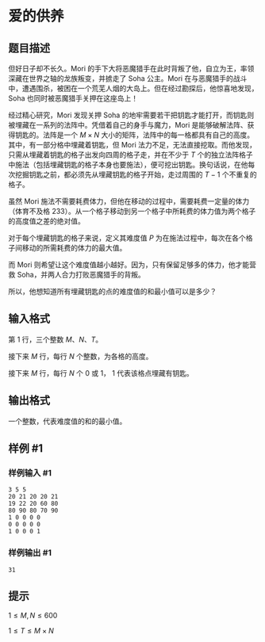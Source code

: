 # 爱的供养

## 题目描述

但好日子却不长久。Mori 的手下大将恶魔猎手在此时背叛了他，自立为王，率领深藏在世界之轴的龙族叛变，并掳走了 Soha 公主。Mori 在与恶魔猎手的战斗中，遭遇围杀，被困在一个荒芜人烟的大岛上。但在经过勘探后，他惊喜地发现，Soha 也同时被恶魔猎手关押在这座岛上！

经过精心研究，Mori 发现关押 Soha 的地牢需要若干把钥匙才能打开，而钥匙则被埋藏在一系列的法阵中。凭借着自己的身手与魔力，Mori 是能够破解法阵、获得钥匙的。法阵是一个 $M\times N$ 大小的矩阵，法阵中的每一格都具有自己的高度。其中，有一部分格中埋藏着钥匙，但 Mori 法力不足，无法直接挖取。而他发现，只需从埋藏着钥匙的格子出发向四周的格子走，并在不少于 $T$ 个的独立法阵格子中施法（包括埋藏钥匙的格子本身也要施法），便可挖出钥匙。换句话说，在他每次挖掘钥匙之前，都必须先从埋藏钥匙的格子开始，走过周围的 $T-1$ 个不重复的格子。

虽然 Mori 施法不需要耗费体力，但他在移动的过程中，需要耗费一定量的体力（体育不及格 233）。从一个格子移动到另一个格子中所耗费的体力值为两个格子的高度值之差的绝对值。

对于每个埋藏钥匙的格子来说，定义其难度值 $P$ 为在施法过程中，每次在各个格子间移动的所需耗费的体力的最大值。

而 Mori 则希望让这个难度值越小越好。因为，只有保留足够多的体力，他才能营救 Soha，并两人合力打败恶魔猎手的背叛。

所以，他想知道所有埋藏钥匙的点的难度值的和最小值可以是多少？


## 输入格式

第 $1$ 行，三个整数 $M$、$N$、$T$。

接下来 $M$ 行，每行 $N$ 个整数，为各格的高度。

接下来 $M$ 行，每行 $N$ 个 $0$ 或 $1$， $1$ 代表该格点埋藏有钥匙。


## 输出格式

一个整数，代表难度值的和的最小值。


## 样例 #1

### 样例输入 #1
```
3 5 5
20 21 20 20 21
19 22 20 60 80
80 90 80 70 90
1 0 0 0 0
0 0 0 0 0
1 0 0 0 1
```

### 样例输出 #1

```
31
```

## 提示

$1 ≤ M, N ≤ 600$

$1 ≤ T ≤ M\times N$

